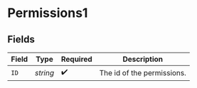 # Permissions1


## Fields

| Field                      | Type                       | Required                   | Description                |
| -------------------------- | -------------------------- | -------------------------- | -------------------------- |
| `ID`                       | *string*                   | :heavy_check_mark:         | The id of the permissions. |
